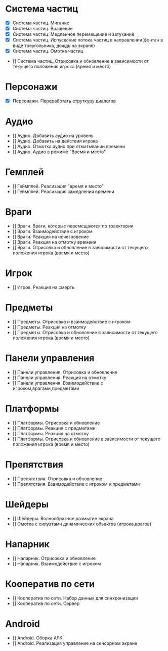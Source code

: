 # Система частиц

- [x] Система частиц. Мигание
- [x] Система частиц. Вращение
- [x] Система частиц. Медленное перемещение и затухание
- [x] Система частиц. Испускание потока частиц в направлении(фонтан в виде треугольника, дождь на экране)
- [x] Система частиц. Омотка частиц
- [] Система частиц. Отрисовка и обновление в зависимости от текущего положения игрока (время и место)

# Персонажи
- [x] Персонажи. Переработать струткуру диалогов

# Аудио
- [] Аудио. Добавить аудио на уровень
- [] Аудио. Добавить на действия игрока
- [] Аудио. Отмотка аудио при отматывании времени
- [] Аудио. Аудио в режиме "Время и место"

# Гемплей
- [] Геймплей. Реализация "время и место"
- [] Геймплей. Реализация замедления времени

# Враги
- [] Враги. Враги, которые перемещаются по траектории
- [] Враги. Взаимодействие с игроком
- [] Враги. Реакция на исчезновение
- [] Враги. Реакция на отмотку времени
- [] Враги. Отрисовка и обновление в зависимости от текущего положения игрока (время и место)

# Игрок
- [] Игрок. Реакция на смерть

# Предметы
- [] Предметы. Отрисовка и взаимодействие с игроком
- [] Предметы. Реакция на отмотку
- [] Предметы. Отрисовка и обновление в зависимости от текущего положения игрока (время и место)

# Панели управления
- [] Панели управления. Отрисовка и обновление
- [] Панели управления. Реакция на отмотку
- [] Панели управления. Взаимодействие с игроком,врагами,предметами

# Платформы
- [] Платформы. Отрисовка и обновление
- [] Платформы. Реакция с предметами
- [] Платформы. Реакция на отмотку 
- [] Платформы. Отрисовка и обновление в зависимости от текущего положения игрока (время и место)

# Препятствия
- [] Препятствия. Отрисовка и обновление
- [] Препятствия. Взаимодействие с игроком и предметами

# Шейдеры
- [] Шейдеры. Волнообразное размытие экрана
- [] Омотка с силуэтами динамических обьектов (игрока,врагов)

# Напарник
- [] Напарник. Отрисовка и обновление
- [] Напарник. Взаимодействие с игроком

# Кооператив по сети
- [] Кооператив по сети. Набор данных для синхронизации
- [] Кооператив по сети. Сервер

# Android
- [] Android. Сборка APK
- [] Android. Реализация управление на сенсорном экране